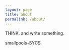 ```yaml
---
layout: page
title: about
permalink: /about/
---
```


THINK.
 and write something.



 smallpools-SYCS
